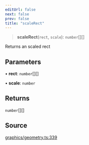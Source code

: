 ```yaml
---
editUrl: false
next: false
prev: false
title: "scaleRect"
---
```


> **scaleRect**(`rect`, `scale`): `number`[][]

Returns an scaled rect

## Parameters

• **rect**: `number`[][]

• **scale**: `number`

## Returns

`number`[][]

## Source

[graphics/geometry.ts:339](https://github.com/dgmjs/dgmjs/blob/main/packages/core/src/graphics/geometry.ts#L339)
